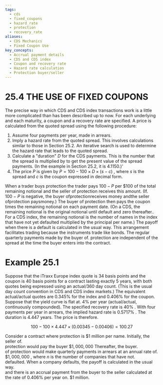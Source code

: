 ```yaml
---
tags:
  - cds
  - fixed_coupons
  - hazard_rate
  - protection
  - recovery_rate
aliases:
  - CDS Mechanics
  - Fixed Coupon Use
key_concepts:
  - Accrual payment details
  - CDS and CDS index
  - Coupon and recovery rate
  - Hazard rate calculation
  - Protection buyer/seller
---
```


# 25.4  THE USE OF FIXED COUPONS  

The precise way in which CDS and CDS index transactions work is a little more complicated than has been described up to now. For each underlying and each maturity, a coupon and a recovery rate are specified. A price is calculated from the quoted spread using the following procedure:  

1. Assume four payments per year, made in arrears.   
2. Imply a hazard rate from the quoted spread. This involves calculations similar to those in Section 25.2. An iterative search is used to determine the hazard rate that leads to the quoted spread.   
3. Calculate a "duration" $D$ for the CDS payments. This is the number that the spread is multiplied by to get the present value of the spread payments. (In the example in Section 25.2, it is 4.1150.)'   
4. The price $P$ is given by $P=100-100\times D\times(s-c)$ , where $s$ is the spread and $c$ is the coupon expressed in decimal form.  

When a trader buys protection the trader pays $100-P$ per $\$100$ of the total remaining notional and the seller of protection receives this amount. (If. $100~-~P$ is negative, the buyer ofprotectionreceives money andthe seller ofprotection paysmoney.) The buyer of protection then pays the coupon times the remaining notional on each payment date. (On a CDS, the remaining notional is the original notional until default and zero thereafter.. For a CDS index, the remaining notional is the number of names in the index that have not yet defaulted multiplied by the principal per name.) The payoff when there is a default is calculated in the usual way. This arrangement facilitates trading because the instruments trade like bonds. The regular quarterly payments made by the buyer of. protection are independent of the spread at the time the buyer enters into the contract.  

# Example 25.1  

Suppose that the iTraxx Europe index quote is 34 basis points and the coupon is 40 basis points for a contract lasting exactly 5 years, with both quotes being expressed using an actual/360 day count. (This is the usual day count convention in CDS and CDS index markets.) The equivalent actual/actual quotes are $0.345\%$ for the index and $0.406\%$ for the coupon. Suppose that the yield curve is flat at. $4\%$ per year (actual/actual, continuously compounded). The specified recovery rate is $40\%$ . With four payments per year in arrears, the implied hazard rate is $0.5717\%$ . The duration is 4.447 years. The price is therefore.  

$$
100-100\times4.447\times(0.00345-0.00406)=100.27
$$  

Consider a contract where protection is $\$1$ million per name. Initially, the seller of.   
protection would pay the buyer $\$1,000,000$ Thereafter, the buyer.   
of protection would make quarterly payments in arrears at an annual rate of.   
$\$1,000,000$ , where $n$ is the number of companies that have not.   
defaulted. When a company defaults, the payoff is calculated in the usual way.   
and there is an accrual payment from the buyer to the seller calculated at the rate of $0.406\%$ per year on. $\$1$ million.  
